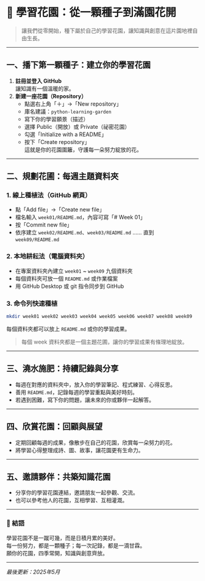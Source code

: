 # 🌱 學習花園：從一顆種子到滿園花開

> 讓我們從零開始，種下屬於自己的學習花園，讓知識與創意在這片園地裡自由生長。

---

## 一、播下第一顆種子：建立你的學習花園

1. **註冊並登入 GitHub**  
   讓知識有一個溫暖的家。
2. **新建一座花園（Repository）**  
   - 點選右上角「＋」→「New repository」
   - 庫名建議：`python-learning-garden`
   - 寫下你的學習願景（描述）
   - 選擇 Public（開放）或 Private（祕密花園）
   - 勾選「Initialize with a README」
   - 按下「Create repository」  
   這就是你的花園圍籬，守護每一朵努力綻放的花。

---

## 二、規劃花圃：每週主題資料夾

### 1. 線上種植法（GitHub 網頁）

- 點「Add file」→「Create new file」
- 檔名輸入 `week01/README.md`，內容可寫「# Week 01」
- 按「Commit new file」
- 依序建立 `week02/README.md`、`week03/README.md` …… 直到 `week09/README.md`

### 2. 本地耕耘法（電腦資料夾）

- 在專案資料夾內建立 `week01` ~ `week09` 九個資料夾
- 每個資料夾可放一個 `README.md` 或作業檔案
- 用 GitHub Desktop 或 git 指令同步到 GitHub

### 3. 命令列快速種植

```bash
mkdir week01 week02 week03 week04 week05 week06 week07 week08 week09
```
每個資料夾都可以放上 `README.md` 或你的學習成果。

> 每個 week 資料夾都是一個主題花圃，讓你的學習成果有條理地綻放。

---

## 三、澆水施肥：持續記錄與分享

- 每週在對應的資料夾中，放入你的學習筆記、程式練習、心得反思。
- 善用 `README.md`，記錄每週的學習重點與美好時刻。
- 若遇到困難，寫下你的問題，讓未來的你或夥伴一起解答。

---

## 四、欣賞花園：回顧與展望

- 定期回顧每週的成果，像散步在自己的花園，欣賞每一朵努力的花。
- 將學習心得整理成詩、圖、故事，讓花園更有生命力。

---

## 五、邀請夥伴：共築知識花園

- 分享你的學習花園連結，邀請朋友一起參觀、交流。
- 也可以參考他人的花園，互相學習、互相灌溉。

---

### 🌸 結語

學習花園不是一蹴可幾，而是日積月累的美好。  
每一份努力，都是一顆種子；每一次記錄，都是一滴甘霖。  
願你的花園，四季常開，知識與創意齊放。

---

*最後更新：2025年5月*
